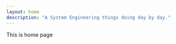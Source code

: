 ```yaml
---
layout: home
description: "A System Engineering things doing day by day."
---
```


This is home page
